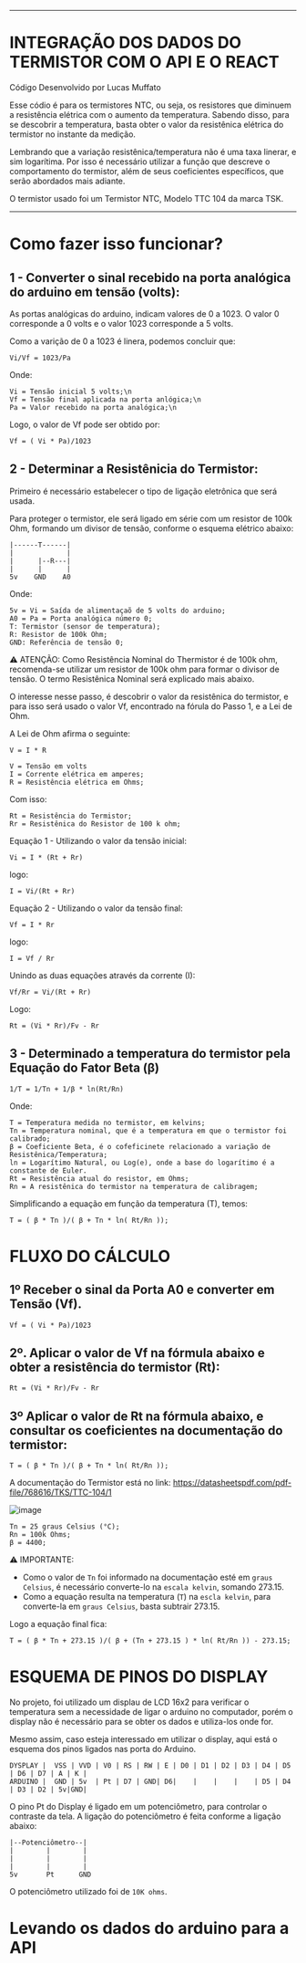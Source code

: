 
---

# INTEGRAÇÃO DOS DADOS DO TERMISTOR COM O API E O REACT

Código Desenvolvido por Lucas Muffato

Esse códio é para os termistores NTC, ou seja, os resistores que diminuem a
resistência elétrica com o aumento da temperatura. Sabendo disso, para se
descobrir a temperatura, basta obter o valor da resistênica elétrica do
termistor no instante da medição.

Lembrando que a variação resistênica/temperatura não é uma taxa linerar, e
sim logarítima. Por isso é necessário utilizar a função que descreve o
comportamento do termistor, além de seus coeficientes específicos, que serão
abordados mais adiante.

O termistor usado foi um Termistor NTC, Modelo TTC 104 da marca TSK.

---

# Como fazer isso funcionar?

## 1 - Converter o sinal recebido na porta analógica do arduino em tensão (volts):

As portas analógicas do arduino, indicam valores de 0 a 1023.
O valor 0 corresponde a 0 volts e o valor 1023 corresponde a 5 volts.

Como a varição de 0 a 1023 é linera, podemos concluir que:
  ```
Vi/Vf = 1023/Pa
  ```
Onde:
  ```
Vi = Tensão inicial 5 volts;\n
Vf = Tensão final aplicada na porta anlógica;\n
Pa = Valor recebido na porta analógica;\n
  ```
Logo, o valor de Vf pode ser obtido por:
  ```
Vf = ( Vi * Pa)/1023
  ```
## 2 - Determinar a Resistênicia do Termistor:

Primeiro é necessário estabelecer o tipo de ligação eletrônica que será usada.

Para proteger o termistor, ele será ligado em série com um resistor de 100k Ohm,
formando um divisor de tensão, conforme o esquema elétrico abaixo:
  ```
  |------T------|
  |             |
  |      |--R---|
  |      |      |
  5v    GND    A0
  ```
Onde:
  ```
5v = Vi = Saída de alimentaçaõ de 5 volts do arduino;
A0 = Pa = Porta analógica número 0; 
T: Termistor (sensor de temperatura);
R: Resistor de 100k Ohm;
GND: Referência de tensão 0;
  ```
⚠️  ATENÇÃO: Como Resistência Nominal do Thermistor é de 100k ohm, recomenda-se
utilizar um resistor de 100k ohm para formar o divisor de tensão. O termo Resistênica Nominal
será explicado mais abaixo.

O interesse nesse passo, é descobrir o valor da resistênica do termistor, e para isso será
usado o valor Vf, encontrado na fórula do Passo 1, e a Lei de Ohm.

A Lei de Ohm afirma o seguinte:
  ```
V = I * R

V = Tensão em volts
I = Corrente elétrica em amperes;
R = Resistência elétrica em Ohms;
  ```
Com isso:
  ```
Rt = Resistência do Termistor;
Rr = Resistênica do Resistor de 100 k ohm;
  ```
Equação 1 - Utilizando o valor da tensão inicial:
  ```
Vi = I * (Rt + Rr)
  ```
logo:
  ```
  I = Vi/(Rt + Rr)
  ```
Equação 2 - Utilizando o valor da tensão final:
  ```
Vf = I * Rr
  ```
logo:
  ```
  I = Vf / Rr
  ```
Unindo as duas equações através da corrente (I):
  ```
Vf/Rr = Vi/(Rt + Rr)
  ```
Logo:
  ```
Rt = (Vi * Rr)/Fv - Rr
  ```
## 3 - Determinado a temperatura do termistor pela Equação do Fator Beta (β)
  ```
1/T = 1/Tn + 1/β * ln(Rt/Rn)
  ```
Onde:
  ```
T = Temperatura medida no termistor, em kelvins;
Tn = Temperatura nominal, que é a temperatura em que o termistor foi calibrado;
β = Coeficiente Beta, é o cofeficinete relacionado a variação de Resistênica/Temperatura;
ln = Logarítimo Natural, ou Log(e), onde a base do logarítimo é a constante de Euler.
Rt = Resistência atual do resistor, em Ohms;
Rn = A resistênica do termistor na temperatura de calibragem;
  ```
Simplificando a equação em função da temperatura (T), temos:
  ```
T = ( β * Tn )/( β + Tn * ln( Rt/Rn ));
  ```
# FLUXO DO CÁLCULO

## 1º Receber o sinal da Porta A0 e converter em Tensão (Vf).
  ```
Vf = ( Vi * Pa)/1023
  ```
## 2º. Aplicar o valor de Vf na fórmula abaixo e obter a resistência do termistor (Rt):
  ```
Rt = (Vi * Rr)/Fv - Rr
  ```
## 3º Aplicar o valor de Rt na fórmula abaixo, e consultar os coeficientes na documentação do termistor:
  ```
T = ( β * Tn )/( β + Tn * ln( Rt/Rn ));
  ```
A documentação do Termistor está no link:
https://datasheetspdf.com/pdf-file/768616/TKS/TTC-104/1

![image](./arduino-code/NTC-104-coeficientes.jpg)
  ```
Tn = 25 graus Celsius (°C);
Rn = 100k Ohms;
β = 4400;
  ```
⚠️  IMPORTANTE:
* Como o valor de `Tn` foi informado na documentação esté em `graus Celsius`, é necessário converte-lo na `escala kelvin`, somando 273.15.
* Como a equação resulta na temperatura (`T`) na `escla kelvin`, para converte-la em `graus Celsius`, basta subtrair 273.15.

Logo a equação final fica:
  ```
T = ( β * Tn + 273.15 )/( β + (Tn + 273.15 ) * ln( Rt/Rn )) - 273.15;
  ```

# ESQUEMA DE PINOS DO DISPLAY

No projeto, foi utilizado um displau de LCD 16x2 para verificar o temperatura sem a
necessidade de ligar o arduino no computador, porém o display não é necessário para se obter os dados e utiliza-los onde for.

Mesmo assim, caso esteja interessado em utilizar o display, aqui está o esquema dos pinos
ligados nas porta do Arduino.

  ```
DYSPLAY |  VSS | VVD | V0 | RS | RW | E | D0 | D1 | D2 | D3 | D4 | D5 | D6 | D7 | A | K |
ARDUINO |  GND | 5v  | Pt | D7 | GND| D6|    |    |    |    | D5 | D4 | D3 | D2 | 5v|GND|           
  ```

O pino Pt do Display é ligado em um potenciômetro, para controlar o contraste da tela.
A ligação do potenciômetro é feita conforme a ligação abaixo:

  ```
  |--Potenciômetro--|
  |        |        |
  |        |        |
  |        |        |
  5v       Pt      GND
  ```
O potenciômetro utilizado foi de `10K ohms`.

# Levando os dados do arduino para a API